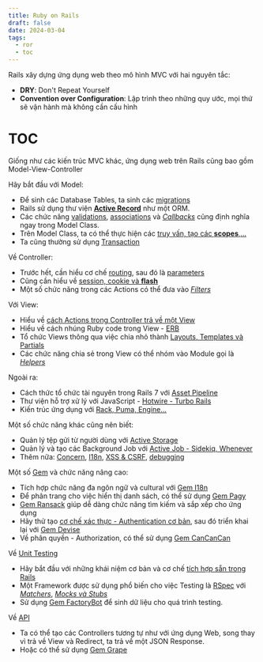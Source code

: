```yaml
---
title: Ruby on Rails
draft: false
date: 2024-03-04
tags:
  - ror
  - toc
---
```


Rails xây dựng ứng dụng web theo mô hình MVC với hai nguyên tắc:
- **DRY**: Don't Repeat Yourself
- **Convention over Configuration**: Lập trình theo những quy ước, mọi thứ sẽ vận hành mà không cần cấu hình

# TOC

Giống như các kiến trúc MVC khác, ứng dụng web trên Rails cũng bao gồm Model-View-Controller

Hãy bắt đầu với Model:
- Để sinh các Database Tables, ta sinh các [migrations](ror/model/migration.md)
- Rails sử dụng thư viện **[Active Record](ror/model/active_record.md)** như một ORM.
- Các chức năng [validations](ror/model/validation.md), [associations](ror/model/association.md) và *[Callbacks](ror/model/callback.md)* cũng định nghĩa ngay trong Model Class.
- Trên Model Class, ta có thể thực hiện các [truy vấn, tạo các **scopes**,...](ror/model/query.md)
- Ta cũng thường sử dụng [Transaction](ror/model/transaction.md)

Về Controller:
- Trước hết, cần hiểu cơ chế [routing](ror/controller/routing.md), sau đó là [parameters](ror/controller/parameter.md)
- Cũng cần hiểu về [session, cookie và **flash**](ror/controller/session_cookie_flash.md)
- Một số chức năng trong các Actions có thể đưa vào *[Filters](ror/controller/filter.md)*

Với View:
- Hiểu về [cách Actions trong Controller trả về một View](ror/view/action_view.md)
- Hiểu về cách nhúng Ruby code trong View - [ERB](ror/other/odds_ends.md#erb)
- Tổ chức Views thông qua việc chia nhỏ thành [Layouts, Templates và Partials](ror/view/layout_template_partial.md)
- Các chức năng chia sẻ trong View có thể nhóm vào Module gọi là *[Helpers](ror/view/helper.md)*

Ngoài ra:
- Cách thức tổ chức tài nguyên trong Rails 7 với [Asset Pipeline](ror/other/asset_pipeline.md)
- Thư viện hỗ trợ xử lý với JavaScript - [Hotwire - Turbo Rails](ror/other/hotwire.md)
- Kiến trúc ứng dụng với [Rack, Puma, Engine...](ror/other/rack_puma.md)

Một số chức năng khác cũng nên biết:
- Quản lý tệp gửi từ người dùng với [Active Storage](ror/other/active_storage.md)
- Quản lý và tạo các Background Job với [Active Job - Sidekiq, Whenever](ror/other/active_job.md)
- Thêm nữa: [Concern](ror/other/concern.md), [I18n](ror/other/odds_ends.md#i18n), [XSS & CSRF](ror/other/odds_ends.md), [debugging](ror/other/debug.md)

Một số [Gem](tags/gem) và chức năng nâng cao:
- Tích hợp chức năng đa ngôn ngữ và cultural với [Gem I18n](ror/gem/i18n.md)
- Để phân trang cho việc hiển thị danh sách, có thể sử dụng [Gem Pagy](ror/gem/pagy.md)
- [Gem Ransack](ror/gem/ransack.md) giúp dễ dàng chức năng tìm kiếm và sắp xếp cho ứng dụng
- Hãy thử tạo [cơ chế xác thực - Authentication cơ bản](ror/other/authentication.md), sau đó triển khai lại với [Gem Devise](ror/gem/devise.md)
- Về phân quyền - Authorization, có thể sử dụng [Gem CanCanCan](ror/gem/cancancan.md)

Về [Unit Testing](tags/unit-testing) 
- Hãy bắt đầu với những khái niệm cơ bản và cơ chế [tích hợp sẵn trong Rails](ror/unit-test/built_in.md)
- Một Framework được sử dụng phổ biến cho việc Testing là [RSpec](ror/unit-test/rspec.md) với *[Matchers](ror/unit-test/matcher.md)*, *[Mocks và Stubs](ror/unit-test/mock_stub.md)*
- Sử dụng [Gem FactoryBot](ror/unit-test/factory_bot.md) để sinh dữ liệu cho quá trình testing.

Về [API](tags/api)
- Ta có thể tạo các Controllers tương tự như với ứng dụng Web, song thay vì trả về View và Redirect, ta trả về một JSON Response.
- Hoặc có thể sử dụng [Gem Grape](ror/gem/grape.md)
